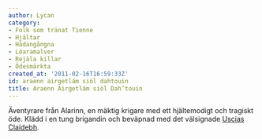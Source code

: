 ```yaml
---
author: Lycan
category:
- Folk som tränat Tienne
- Hjältar
- Hädangångna
- Léaramalver
- Rejäla killar
- Ödesmärkta
created_at: '2011-02-16T16:59:33Z'
id: araenn airgetlám siòl dahtouin
title: Araenn Airgetlám siòl Dah’touin
---
```

Äventyrare från Alarinn, en mäktig krigare med ett hjältemodigt och tragiskt öde. Klädd i en tung brigandin och beväpnad med det välsignade [Uscias Claídebh].

  [Uscias Claídebh]: Uscias_Claídebh